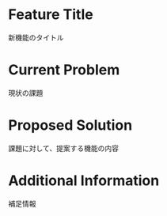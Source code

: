 # Feature Title
新機能のタイトル

# Current Problem
現状の課題

# Proposed Solution
課題に対して、提案する機能の内容

# Additional Information
補足情報
